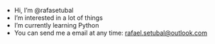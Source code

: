 - Hi, I’m @rafasetubal
- I’m interested in a lot of things
- I’m currently learning Python
- You can send me a email at any time: rafael.setubal@outlook.com

<!---
rafasetubal/rafasetubal is a ✨ special ✨ repository because its `README.md` (this file) appears on your GitHub profile.
You can click the Preview link to take a look at your changes.
--->
